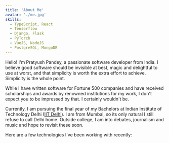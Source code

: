 ```yaml
---
title: 'About Me'
avatar: './me.jpg'
skills:
  - TypeScript, React
  - Tensorflow
  - Django, Flask
  - PyTorch
  - VueJS, NodeJS
  - PostgreSQL, MongoDB
---
```


Hello! I'm Pratyush Pandey, a passionate software developer from India. I believe good software should be invisible at best, magic and delightful to use at worst, and that simplicity is worth the extra effort to achieve. Simplicity is the whole point.

While I have written software for Fortune 500 companies and have received scholarships and awards by renowned institutions for my work, I don't expect you to be impressed by that. I certainly wouldn't be.

Currently, I am pursuing the final year of my Bachelors at Indian Institute of Technology Delhi ([IIT Delhi](https://home.iitd.ac.in/)). I am from Mumbai, so its only natural I still refuse to call Delhi home. Outside college, I am into debates, journalism and music and hope to revisit these soon.

Here are a few technologies I've been working with recently:
